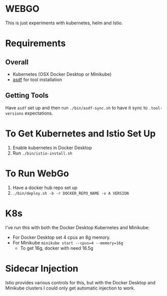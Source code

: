 # WEBGO

This is just experiments with kubernetes, helm and Istio.

# Requirements

## Overall

 - Kubernetes (OSX Docker Desktop or Minikube)
 - [asdf](https://github.com/asdf-vm/asdf) for tool installation
 
## Getting Tools

Have `asdf` set up and then run `./bin/asdf-sync.sh` to have it sync to `.tool-versions` expectations.
 
# To Get Kubernetes and Istio Set Up

 1. Enable kubernetes in Docker Desktop
 2. Run `./bin/istio-install.sh`
 
# To Run WebGo

 1. Have a docker hub repo set up
 2. `./bin/deploy.sh -b -r DOCKER_REPO_NAME -v A VERSION`
 
# K8s 
I've run this with both the Docker Desktop Kubernetes and Minikube:

  - For Docker Desktop set 4 cpus an 8g memory.
  - For Minikube `minikube start --cpus=4 --memory=16g`
    - To get 16g, docker with need 16.5g
    
# Sidecar Injection
Istio provides various controls for this, but with the Docker Desktop and Minikube clusters I could only get automatic 
injection to work.

